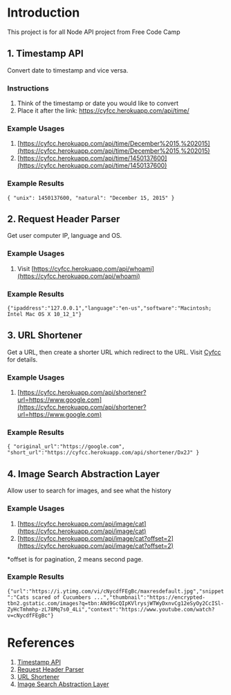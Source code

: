 # Introduction
This project is for all Node API project from Free Code Camp

## 1. Timestamp API
Convert date to timestamp and vice versa.

### Instructions
1. Think of the timestamp or date you would like to convert
2. Place it after the link: https://cyfcc.herokuapp.com/api/time/

### Example Usages
1. [https://cyfcc.herokuapp.com/api/time/December%2015,%202015](https://cyfcc.herokuapp.com/api/time/December%2015,%202015)
2. [https://cyfcc.herokuapp.com/api/time/1450137600](https://cyfcc.herokuapp.com/api/time/1450137600)

### Example Results
``` { "unix": 1450137600, "natural": "December 15, 2015" } ```

## 2. Request Header Parser
Get user computer IP, language and OS.

### Example Usages
1. Visit [https://cyfcc.herokuapp.com/api/whoami](https://cyfcc.herokuapp.com/api/whoami)

### Example Results
``` {"ipaddress":"127.0.0.1","language":"en-us","software":"Macintosh; Intel Mac OS X 10_12_1"} ```

## 3. URL Shortener
Get a URL, then create a shorter URL which redirect to the URL. Visit [Cyfcc](https://cyfcc.herokuapp.com/api/shortener/) for details.

### Example Usages
1. [https://cyfcc.herokuapp.com/api/shortener?url=https://www.google.com](https://cyfcc.herokuapp.com/api/shortener?url=https://www.google.com)

### Example Results
``` { "original_url":"https://google.com", "short_url":"https://cyfcc.herokuapp.com/api/shortener/Dx2J" } ```

## 4. Image Search Abstraction Layer
Allow user to search for images, and see what the history

### Example Usages
1. [https://cyfcc.herokuapp.com/api/image/cat](https://cyfcc.herokuapp.com/api/image/cat)
2. [https://cyfcc.herokuapp.com/api/image/cat?offset=2](https://cyfcc.herokuapp.com/api/image/cat?offset=2)

*offset is for pagination, 2 means second page.

### Example Results
``` {"url":"https://i.ytimg.com/vi/cNycdfFEgBc/maxresdefault.jpg","snippet":"Cats scared of Cucumbers ...","thumbnail":"https://encrypted-tbn2.gstatic.com/images?q=tbn:ANd9GcQIpKVlrysjWTWyDxnvCg12eSyOy2CcISl-ZyHcTmhmhp-zL78Mq7s0_4Li","context":"https://www.youtube.com/watch?v=cNycdfFEgBc"}  ```

# References
1. [Timestamp API](https://www.freecodecamp.com/challenges/timestamp-microservice)
2. [Request Header Parser](https://www.freecodecamp.com/challenges/request-header-parser-microservice)
3. [URL Shortener](https://www.freecodecamp.com/challenges/url-shortener-microservice)
4. [Image Search Abstraction Layer](https://www.freecodecamp.com/challenges/image-search-abstraction-layer)